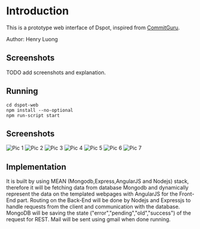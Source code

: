 # Introduction

This is a prototype web interface of Dspot, inspired from [CommitGuru](http://commit.guru/).

Author: Henry Luong

## Screenshots

TODO add screenshots and explanation.

## Running

```
cd dspot-web
npm install --no-optional
npm run-script start
```

## Screenshots

![Pic 1](https://github.com/Tailp/dspot/blob/web/dspot-web/screenshots/pic1.png)
![Pic 2](https://github.com/Tailp/dspot/blob/web/dspot-web/screenshots/pic2.png)
![Pic 3](https://github.com/Tailp/dspot/blob/web/dspot-web/screenshots/pic3.png)
![Pic 4](https://github.com/Tailp/dspot/blob/web/dspot-web/screenshots/pic4.png)
![Pic 5](https://github.com/Tailp/dspot/blob/web/dspot-web/screenshots/pic5.png)
![Pic 6](https://github.com/Tailp/dspot/blob/web/dspot-web/screenshots/pic6.png)
![Pic 7](https://github.com/Tailp/dspot/blob/web/dspot-web/screenshots/pic7.png)

## Implementation

It is built by using MEAN (Mongodb,Express,AngularJS and Nodejs) stack, therefore it will be fetching data from database Mongodb and dynamically represent the data on the templated webpages with AngularJS for the Front-End part. Routing on the Back-End will be done by Nodejs and Expressjs to handle requests from the client and communication with the database.
MongoDB will be saving the state ("error","pending","old","success") of the request for REST. Mail will be sent using gmail when done running.

